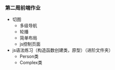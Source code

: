 ###	第二周前端作业

* 切图
  * 多级导航
  * 轮播
  * 简单布局
  * js控制页面
* js语法练习（构造函数创建类，原型）（进阶文件夹）
  * Person类
  * Complex类